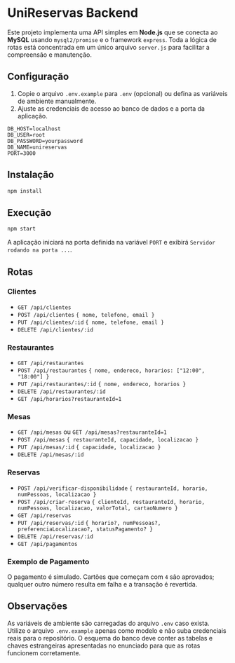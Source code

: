 # UniReservas Backend

Este projeto implementa uma API simples em **Node.js** que se conecta ao **MySQL** usando `mysql2/promise` e o framework `express`. Toda a lógica de rotas está concentrada em um único arquivo `server.js` para facilitar a compreensão e manutenção.

## Configuração

1. Copie o arquivo `.env.example` para `.env` (opcional) ou defina as variáveis de ambiente manualmente.
2. Ajuste as credenciais de acesso ao banco de dados e a porta da aplicação.

```
DB_HOST=localhost
DB_USER=root
DB_PASSWORD=yourpassword
DB_NAME=unireservas
PORT=3000
```

## Instalação

```bash
npm install
```

## Execução

```bash
npm start
```

A aplicação iniciará na porta definida na variável `PORT` e exibirá `Servidor rodando na porta ...`.

## Rotas

### Clientes
- `GET /api/clientes`
- `POST /api/clientes` `{ nome, telefone, email }`
- `PUT /api/clientes/:id` `{ nome, telefone, email }`
- `DELETE /api/clientes/:id`

### Restaurantes
- `GET /api/restaurantes`
- `POST /api/restaurantes` `{ nome, endereco, horarios: ["12:00", "18:00"] }`
- `PUT /api/restaurantes/:id` `{ nome, endereco, horarios }`
- `DELETE /api/restaurantes/:id`
- `GET /api/horarios?restauranteId=1`

### Mesas
- `GET /api/mesas` ou `GET /api/mesas?restauranteId=1`
- `POST /api/mesas` `{ restauranteId, capacidade, localizacao }`
- `PUT /api/mesas/:id` `{ capacidade, localizacao }`
- `DELETE /api/mesas/:id`

### Reservas
- `POST /api/verificar-disponibilidade` `{ restauranteId, horario, numPessoas, localizacao }`
- `POST /api/criar-reserva` `{ clienteId, restauranteId, horario, numPessoas, localizacao, valorTotal, cartaoNumero }`
- `GET /api/reservas`
- `PUT /api/reservas/:id` `{ horario?, numPessoas?, preferenciaLocalizacao?, statusPagamento? }`
- `DELETE /api/reservas/:id`
- `GET /api/pagamentos`

### Exemplo de Pagamento
O pagamento é simulado. Cartões que começam com `4` são aprovados; qualquer outro número resulta em falha e a transação é revertida.

## Observações
As variáveis de ambiente são carregadas do arquivo `.env` caso exista. Utilize o arquivo `.env.example` apenas como modelo e não suba credenciais reais para o repositório.
O esquema do banco deve conter as tabelas e chaves estrangeiras apresentadas no enunciado para que as rotas funcionem corretamente.

